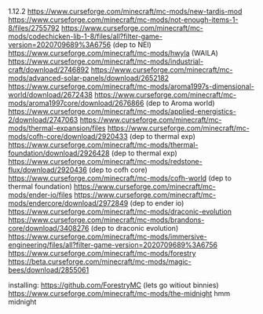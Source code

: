 1.12.2
https://www.curseforge.com/minecraft/mc-mods/new-tardis-mod
https://www.curseforge.com/minecraft/mc-mods/not-enough-items-1-8/files/2755792
https://www.curseforge.com/minecraft/mc-mods/codechicken-lib-1-8/files/all?filter-game-version=2020709689%3A6756 (dep to NEI)
https://www.curseforge.com/minecraft/mc-mods/hwyla (WAILA)
https://www.curseforge.com/minecraft/mc-mods/industrial-craft/download/2746892
https://www.curseforge.com/minecraft/mc-mods/advanced-solar-panels/download/2652182
https://www.curseforge.com/minecraft/mc-mods/aroma1997s-dimensional-world/download/2672438
https://www.curseforge.com/minecraft/mc-mods/aroma1997core/download/2676866 (dep to Aroma world)
https://www.curseforge.com/minecraft/mc-mods/applied-energistics-2/download/2747063
https://www.curseforge.com/minecraft/mc-mods/thermal-expansion/files
https://www.curseforge.com/minecraft/mc-mods/cofh-core/download/2920433 (dep to thermal exp)
https://www.curseforge.com/minecraft/mc-mods/thermal-foundation/download/2926428 (dep to thermal exp)
https://www.curseforge.com/minecraft/mc-mods/redstone-flux/download/2920436 (dep to cofh core)
https://www.curseforge.com/minecraft/mc-mods/cofh-world (dep to thermal foundation)
https://www.curseforge.com/minecraft/mc-mods/ender-io/files
https://www.curseforge.com/minecraft/mc-mods/endercore/download/2972849 (dep to ender io)
https://www.curseforge.com/minecraft/mc-mods/draconic-evolution
https://www.curseforge.com/minecraft/mc-mods/brandons-core/download/3408276 (dep to draconic evolution)
https://www.curseforge.com/minecraft/mc-mods/immersive-engineering/files/all?filter-game-version=2020709689%3A6756
https://www.curseforge.com/minecraft/mc-mods/forestry
https://beta.curseforge.com/minecraft/mc-mods/magic-bees/download/2855061

installing:
https://github.com/ForestryMC (lets go witiout binnies)
https://www.curseforge.com/minecraft/mc-mods/the-midnight hmm midnight 
